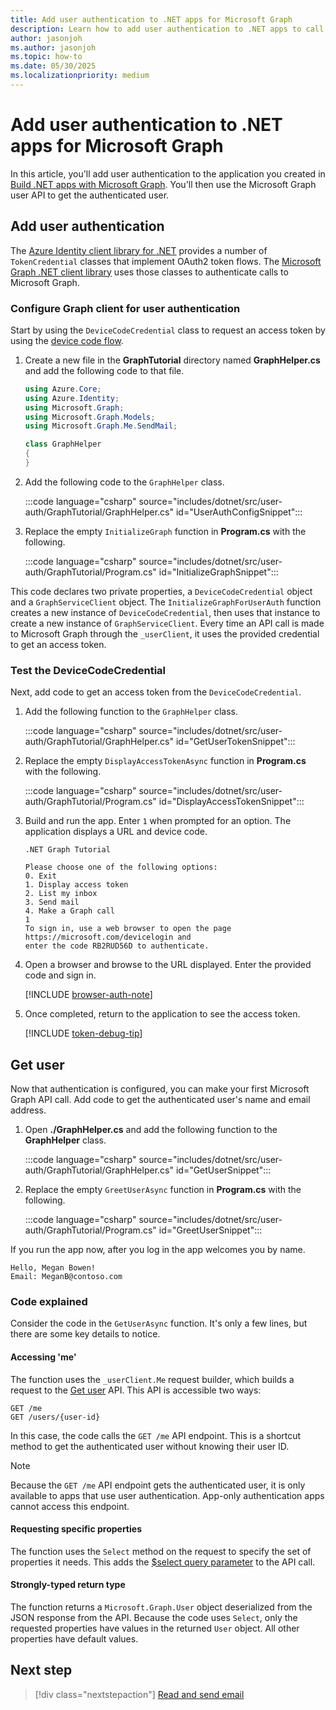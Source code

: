 ```yaml
---
title: Add user authentication to .NET apps for Microsoft Graph
description: Learn how to add user authentication to .NET apps to call Microsoft Graph
author: jasonjoh
ms.author: jasonjoh
ms.topic: how-to
ms.date: 05/30/2025
ms.localizationpriority: medium
---
```


# Add user authentication to .NET apps for Microsoft Graph

In this article, you'll add user authentication to the application you created in [Build .NET apps with Microsoft Graph](dotnet.md). You'll then use the Microsoft Graph user API to get the authenticated user.

## Add user authentication

The [Azure Identity client library for .NET](https://www.nuget.org/packages/Azure.Identity) provides a number of `TokenCredential` classes that implement OAuth2 token flows. The [Microsoft Graph .NET client library](https://github.com/microsoftgraph/msgraph-sdk-dotnet) uses those classes to authenticate calls to Microsoft Graph.

### Configure Graph client for user authentication

Start by using the `DeviceCodeCredential` class to request an access token by using the [device code flow](/azure/active-directory/develop/v2-oauth2-device-code).

1. Create a new file in the **GraphTutorial** directory named **GraphHelper.cs** and add the following code to that file.

    ```csharp
    using Azure.Core;
    using Azure.Identity;
    using Microsoft.Graph;
    using Microsoft.Graph.Models;
    using Microsoft.Graph.Me.SendMail;

    class GraphHelper
    {
    }
    ```

1. Add the following code to the `GraphHelper` class.

    :::code language="csharp" source="includes/dotnet/src/user-auth/GraphTutorial/GraphHelper.cs" id="UserAuthConfigSnippet":::

1. Replace the empty `InitializeGraph` function in **Program.cs** with the following.

    :::code language="csharp" source="includes/dotnet/src/user-auth/GraphTutorial/Program.cs" id="InitializeGraphSnippet":::

This code declares two private properties, a `DeviceCodeCredential` object and a `GraphServiceClient` object. The `InitializeGraphForUserAuth` function creates a new instance of `DeviceCodeCredential`, then uses that instance to create a new instance of `GraphServiceClient`. Every time an API call is made to Microsoft Graph through the `_userClient`, it uses the provided credential to get an access token.

### Test the DeviceCodeCredential

Next, add code to get an access token from the `DeviceCodeCredential`.

1. Add the following function to the `GraphHelper` class.

    :::code language="csharp" source="includes/dotnet/src/user-auth/GraphTutorial/GraphHelper.cs" id="GetUserTokenSnippet":::

1. Replace the empty `DisplayAccessTokenAsync` function in **Program.cs** with the following.

    :::code language="csharp" source="includes/dotnet/src/user-auth/GraphTutorial/Program.cs" id="DisplayAccessTokenSnippet":::

1. Build and run the app. Enter `1` when prompted for an option. The application displays a URL and device code.

    ```Shell
    .NET Graph Tutorial

    Please choose one of the following options:
    0. Exit
    1. Display access token
    2. List my inbox
    3. Send mail
    4. Make a Graph call
    1
    To sign in, use a web browser to open the page https://microsoft.com/devicelogin and
    enter the code RB2RUD56D to authenticate.
    ```

1. Open a browser and browse to the URL displayed. Enter the provided code and sign in.

    [!INCLUDE [browser-auth-note](includes/shared/browser-auth-note.md)]

1. Once completed, return to the application to see the access token.

    [!INCLUDE [token-debug-tip](includes/shared/token-debug-tip.md)]

## Get user

Now that authentication is configured, you can make your first Microsoft Graph API call. Add code to get the authenticated user's name and email address.

1. Open **./GraphHelper.cs** and add the following function to the **GraphHelper** class.

    :::code language="csharp" source="includes/dotnet/src/user-auth/GraphTutorial/GraphHelper.cs" id="GetUserSnippet":::

1. Replace the empty `GreetUserAsync` function in **Program.cs** with the following.

    :::code language="csharp" source="includes/dotnet/src/user-auth/GraphTutorial/Program.cs" id="GreetUserSnippet":::

If you run the app now, after you log in the app welcomes you by name.

```Shell
Hello, Megan Bowen!
Email: MeganB@contoso.com
```

### Code explained

Consider the code in the `GetUserAsync` function. It's only a few lines, but there are some key details to notice.

#### Accessing 'me'

The function uses the `_userClient.Me` request builder, which builds a request to the [Get user](/graph/api/user-get) API. This API is accessible two ways:

```http
GET /me
GET /users/{user-id}
```

In this case, the code calls the `GET /me` API endpoint. This is a shortcut method to get the authenticated user without knowing their user ID.

> [!NOTE]
> Because the `GET /me` API endpoint gets the authenticated user, it is only available to apps that use user authentication. App-only authentication apps cannot access this endpoint.

#### Requesting specific properties

The function uses the `Select` method on the request to specify the set of properties it needs. This adds the [$select query parameter](/graph/query-parameters#select-parameter) to the API call.

#### Strongly-typed return type

The function returns a `Microsoft.Graph.User` object deserialized from the JSON response from the API. Because the code uses `Select`, only the requested properties have values in the returned `User` object. All other properties have default values.

## Next step

> [!div class="nextstepaction"]
> [Read and send email](dotnet-email.md)
